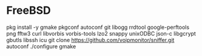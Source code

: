 # FreeBSD

pkg install -y gmake pkgconf autoconf git libogg rrdtool google-perftools png fftw3 curl libvorbis vorbis-tools lzo2 snappy unixODBC json-c libgcrypt gbutls libssh icu
git clone https://github.com/voipmonitor/sniffer.git
autoconf
./configure
gmake
